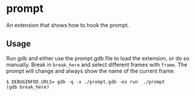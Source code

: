 # prompt

An extension that shows how to hook the prompt.

## Usage

Run gdb and either use the prompt.gdb file to load the extension, or do so 
manually.  Break in `break_here` and select different frames with `frame`. The 
prompt will change and always show the name of the current frame.

```
$ DEBUGINFOD_URLS= gdb -q -x ./prompt.gdb -ex run  ./prompt
(gdb break_here) 
```
